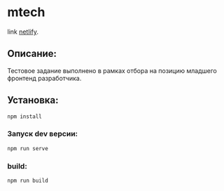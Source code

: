 # mtech
link [netlify](https://658735ac7e948fbb33d02e8a--lustrous-pothos-454daf.netlify.app/).

## Описание:
Тестовое задание выполнено в рамках отбора на позицию младшего фронтенд разработчика.
## Установка:
```
npm install
```

### Запуск dev версии:
```
npm run serve
```

### build:
```
npm run build
```

